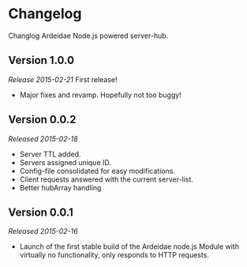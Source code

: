 Changelog
=========

Changlog Ardeidae Node.js powered server-hub.



Version 1.0.0
-------------
*Release 2015-02-21*
First release!
- Major fixes and revamp. Hopefully not too buggy!



Version 0.0.2
-------------
*Released 2015-02-18*

- Server TTL added.
- Servers assigned unique ID.
- Config-file consolidated for easy modifications.
- Client requests answered with the current server-list.
- Better hubArray handling



Version 0.0.1
-------------
*Released 2015-02-16*

- Launch of the first stable build of the Ardeidae node.js Module with virtually no functionality, only responds to HTTP requests.
